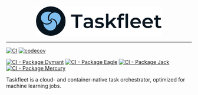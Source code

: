 <p align="center"><img src="./assets/logo.png" alt="Taskfleet" height="80px" /></p>

---

[![CI](https://github.com/taskfleet/taskfleet/actions/workflows/ci.yml/badge.svg?branch=main)](https://github.com/taskfleet/taskfleet/actions/workflows/ci.yml)
[![codecov](https://codecov.io/gh/taskfleet/taskfleet/branch/main/graph/badge.svg?token=9QA0NQNBL2)](https://codecov.io/gh/taskfleet/taskfleet)

[![CI - Package Dymant](https://github.com/taskfleet/taskfleet/actions/workflows/ci-pkg-dymant.yml/badge.svg?branch=main)](https://github.com/taskfleet/taskfleet/actions/workflows/ci-pkg-dymant.yml)
[![CI - Package Eagle](https://github.com/taskfleet/taskfleet/actions/workflows/ci-pkg-eagle.yml/badge.svg?branch=main)](https://github.com/taskfleet/taskfleet/actions/workflows/ci-pkg-eagle.yml)
[![CI - Package Jack](https://github.com/taskfleet/taskfleet/actions/workflows/ci-pkg-jack.yml/badge.svg?branch=main)](https://github.com/taskfleet/taskfleet/actions/workflows/ci-pkg-jack.yml)
[![CI - Package Mercury](https://github.com/taskfleet/taskfleet/actions/workflows/ci-pkg-mercury.yml/badge.svg?branch=main)](https://github.com/taskfleet/taskfleet/actions/workflows/ci-pkg-mercury.yml)

Taskfleet is a cloud- and container-native task orchestrator, optimized for machine learning jobs.
